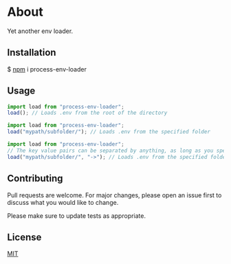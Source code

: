 # About

Yet another env loader.

## Installation

$ [npm](https://www.npmjs.com) i process-env-loader

## Usage

```js
import load from "process-env-loader";
load(); // Loads .env from the root of the directory
```

```js
import load from "process-env-loader";
load("mypath/subfolder/"); // Loads .env from the specified folder
```

```js
import load from "process-env-loader";
// The key value pairs can be separated by anything, as long as you specify the separator when loading the file.
load("mypath/subfolder/", "->"); // Loads .env from the specified folder, using the specified seperator
```

## Contributing

Pull requests are welcome. For major changes, please open an issue first to discuss what you would like to change.

Please make sure to update tests as appropriate.

## License

[MIT](https://choosealicense.com/licenses/mit/)
